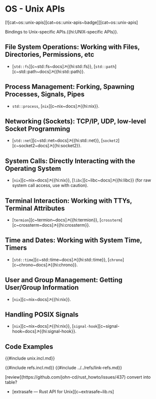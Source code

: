 # OS - Unix APIs

[![cat~os::unix-apis][cat~os::unix-apis~badge]][cat~os::unix-apis]

Bindings to Unix-specific APIs.{{hi:UNIX-specific APIs}}.

## File System Operations: Working with Files, Directories, Permissions, etc

- [`std::fs`][c~std::fs~docs]↗{{hi:std::fs}}, [`std::path`][c~std::path~docs]↗{{hi:std::path}}.

## Process Management: Forking, Spawning Processes, Signals, Pipes

- `std::process`, [`nix`][c~nix~docs]↗{{hi:nix}}.

## Networking (Sockets): TCP/IP, UDP, low-level Socket Programming

- [`std::net`][c~std::net~docs]↗{{hi:std::net}}, [`socket2`][c~socket2~docs]↗{{hi:socket2}}.

## System Calls: Directly Interacting with the Operating System

- [`nix`][c~nix~docs]↗{{hi:nix}}, [`libc`][c~libc~docs]↗{{hi:libc}} (for raw system call access, use with caution).

## Terminal Interaction: Working with TTYs, Terminal Attributes

- [`termion`][c~termion~docs]↗{{hi:termion}}, [`crossterm`][c~crossterm~docs]↗{{hi:crossterm}}.

## Time and Dates: Working with System Time, Timers

- [`std::time`][c~std::time~docs]↗{{hi:std::time}}, [`chrono`][c~chrono~docs]↗{{hi:chrono}}.

## User and Group Management: Getting User/Group Information

- [`nix`][c~nix~docs]↗{{hi:nix}}.

## Handling POSIX Signals

- [`nix`][c~nix~docs]↗{{hi:nix}}, [`signal-hook`][c~signal-hook~docs]↗{{hi:signal-hook}}.

## Code Examples

{{#include unix.incl.md}}

{{#include refs.incl.md}}
{{#include ../../refs/link-refs.md}}

<div class="hidden">
[review](https://github.com/john-cd/rust_howto/issues/437)
convert into table?

- [extrasafe — Rust API for Unix][c~extrasafe~lib.rs]

</div>
